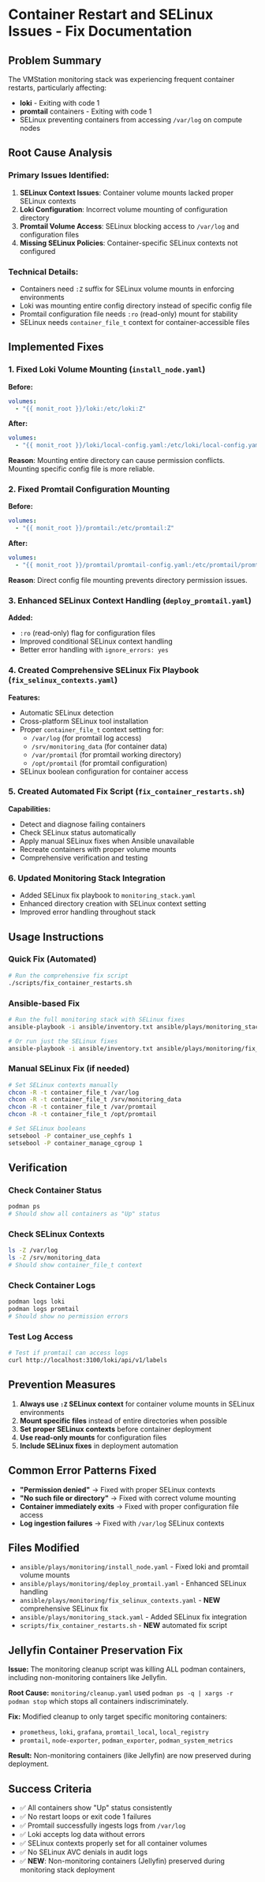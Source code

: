 # Container Restart and SELinux Issues - Fix Documentation

## Problem Summary

The VMStation monitoring stack was experiencing frequent container restarts, particularly affecting:

- **loki** - Exiting with code 1
- **promtail** containers - Exiting with code 1  
- SELinux preventing containers from accessing `/var/log` on compute nodes

## Root Cause Analysis

### Primary Issues Identified:

1. **SELinux Context Issues**: Container volume mounts lacked proper SELinux contexts
2. **Loki Configuration**: Incorrect volume mounting of configuration directory
3. **Promtail Volume Access**: SELinux blocking access to `/var/log` and configuration files
4. **Missing SELinux Policies**: Container-specific SELinux contexts not configured

### Technical Details:

- Containers need `:Z` suffix for SELinux volume mounts in enforcing environments
- Loki was mounting entire config directory instead of specific config file
- Promtail configuration file needs `:ro` (read-only) mount for stability
- SELinux needs `container_file_t` context for container-accessible files

## Implemented Fixes

### 1. Fixed Loki Volume Mounting (`install_node.yaml`)

**Before:**
```yaml
volumes:
  - "{{ monit_root }}/loki:/etc/loki:Z"
```

**After:**
```yaml
volumes:
  - "{{ monit_root }}/loki/local-config.yaml:/etc/loki/local-config.yaml:Z"
```

**Reason**: Mounting entire directory can cause permission conflicts. Mounting specific config file is more reliable.

### 2. Fixed Promtail Configuration Mounting

**Before:**
```yaml
volumes:
  - "{{ monit_root }}/promtail:/etc/promtail:Z"
```

**After:**
```yaml
volumes:
  - "{{ monit_root }}/promtail/promtail-config.yaml:/etc/promtail/promtail-config.yaml:Z"
```

**Reason**: Direct config file mounting prevents directory permission issues.

### 3. Enhanced SELinux Context Handling (`deploy_promtail.yaml`)

**Added:**
- `:ro` (read-only) flag for configuration files
- Improved conditional SELinux context handling
- Better error handling with `ignore_errors: yes`

### 4. Created Comprehensive SELinux Fix Playbook (`fix_selinux_contexts.yaml`)

**Features:**
- Automatic SELinux detection
- Cross-platform SELinux tool installation
- Proper `container_file_t` context setting for:
  - `/var/log` (for promtail log access)
  - `/srv/monitoring_data` (for container data)
  - `/var/promtail` (for promtail working directory)
  - `/opt/promtail` (for promtail configuration)
- SELinux boolean configuration for container access

### 5. Created Automated Fix Script (`fix_container_restarts.sh`)

**Capabilities:**
- Detect and diagnose failing containers
- Check SELinux status automatically
- Apply manual SELinux fixes when Ansible unavailable
- Recreate containers with proper volume mounts
- Comprehensive verification and testing

### 6. Updated Monitoring Stack Integration

- Added SELinux fix playbook to `monitoring_stack.yaml`
- Enhanced directory creation with SELinux context setting
- Improved error handling throughout stack

## Usage Instructions

### Quick Fix (Automated)

```bash
# Run the comprehensive fix script
./scripts/fix_container_restarts.sh
```

### Ansible-based Fix

```bash
# Run the full monitoring stack with SELinux fixes
ansible-playbook -i ansible/inventory.txt ansible/plays/monitoring_stack.yaml

# Or run just the SELinux fixes
ansible-playbook -i ansible/inventory.txt ansible/plays/monitoring/fix_selinux_contexts.yaml
```

### Manual SELinux Fix (if needed)

```bash
# Set SELinux contexts manually
chcon -R -t container_file_t /var/log
chcon -R -t container_file_t /srv/monitoring_data
chcon -R -t container_file_t /var/promtail
chcon -R -t container_file_t /opt/promtail

# Set SELinux booleans
setsebool -P container_use_cephfs 1
setsebool -P container_manage_cgroup 1
```

## Verification

### Check Container Status
```bash
podman ps
# Should show all containers as "Up" status
```

### Check SELinux Contexts
```bash
ls -Z /var/log
ls -Z /srv/monitoring_data
# Should show container_file_t context
```

### Check Container Logs
```bash
podman logs loki
podman logs promtail
# Should show no permission errors
```

### Test Log Access
```bash
# Test if promtail can access logs
curl http://localhost:3100/loki/api/v1/labels
```

## Prevention Measures

1. **Always use `:Z` SELinux context** for container volume mounts in SELinux environments
2. **Mount specific files** instead of entire directories when possible
3. **Set proper SELinux contexts** before container deployment
4. **Use read-only mounts** for configuration files
5. **Include SELinux fixes** in deployment automation

## Common Error Patterns Fixed

- **"Permission denied"** → Fixed with proper SELinux contexts
- **"No such file or directory"** → Fixed with correct volume mounting
- **Container immediately exits** → Fixed with proper configuration file access
- **Log ingestion failures** → Fixed with `/var/log` SELinux contexts

## Files Modified

- `ansible/plays/monitoring/install_node.yaml` - Fixed loki and promtail volume mounts
- `ansible/plays/monitoring/deploy_promtail.yaml` - Enhanced SELinux handling
- `ansible/plays/monitoring/fix_selinux_contexts.yaml` - **NEW** comprehensive SELinux fix
- `ansible/plays/monitoring_stack.yaml` - Added SELinux fix integration
- `scripts/fix_container_restarts.sh` - **NEW** automated fix script

## Jellyfin Container Preservation Fix

**Issue:** The monitoring cleanup script was killing ALL podman containers, including non-monitoring containers like Jellyfin.

**Root Cause:** `monitoring/cleanup.yaml` used `podman ps -q | xargs -r podman stop` which stops all containers indiscriminately.

**Fix:** Modified cleanup to only target specific monitoring containers:
- `prometheus`, `loki`, `grafana`, `promtail_local`, `local_registry`
- `promtail`, `node-exporter`, `podman_exporter`, `podman_system_metrics`

**Result:** Non-monitoring containers (like Jellyfin) are now preserved during deployment.

## Success Criteria

- ✅ All containers show "Up" status consistently
- ✅ No restart loops or exit code 1 failures
- ✅ Promtail successfully ingests logs from `/var/log`
- ✅ Loki accepts log data without errors
- ✅ SELinux contexts properly set for all container volumes
- ✅ No SELinux AVC denials in audit logs
- ✅ **NEW**: Non-monitoring containers (Jellyfin) preserved during monitoring stack deployment